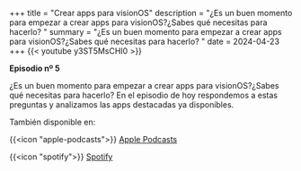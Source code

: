 +++
title = "Crear apps para visionOS"
description = "¿Es un buen momento para empezar a crear apps para visionOS?¿Sabes qué necesitas para hacerlo? "
summary = "¿Es un buen momento para empezar a crear apps para visionOS?¿Sabes qué necesitas para hacerlo? "
date = 2024-04-23
+++
{{< youtube y3ST5MsCHI0 >}}

**Episodio nº 5**

¿Es un buen momento para empezar a crear apps para visionOS?¿Sabes qué necesitas para hacerlo? En el episodio de hoy respondemos a estas preguntas y analizamos las apps destacadas ya disponibles.

También disponible en:

{{<icon "apple-podcasts">}} [Apple Podcasts](https://podcasts.apple.com/es/podcast/programando-para-apple/id1737822341?i=1000653166950)

{{<icon "spotify">}} [Spotify](https://open.spotify.com/episode/5DM5c0Sx4ex0zGlG7wzh9E?si=qJEtO4LkQr-ScggvJ2tHNg) 